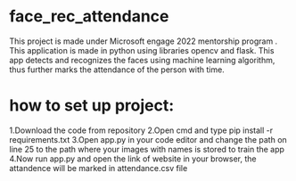 # face_rec_attendance
This project is made under Microsoft engage 2022 mentorship program . This application is made in python using libraries opencv and flask. This app detects and recognizes the faces using machine learning algorithm, thus further marks the attendance of the person with time.

# how to set up project:
1.Download the code from repository
2.Open cmd and type pip install -r requirements.txt
3.Open app.py in your code editor and change the path on line 25 to the path where your images with names is stored to train the app
4.Now run app.py and open the link of website in your browser, the attandence will be marked in attendance.csv file

